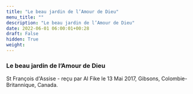 ```yaml
---
title: "Le beau jardin de l’Amour de Dieu"
menu_title: ""
description: "Le beau jardin de l’Amour de Dieu"
date: 2022-06-01 06:00:01+00:28
draft: False
hidden: True
weight:
---
```

### Le beau jardin de l’Amour de Dieu

St François d'Assise - reçu par Al Fike le 13 Mai 2017, Gibsons, Colombie-Britannique, Canada.



